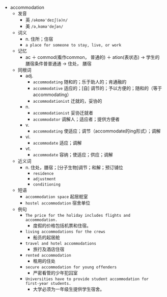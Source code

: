 - accommodation
  - 发音
    - 英 `/əkɒmə'deɪʃ(ə)n/`
    - 美 `/ə,kɑmə'deʃən/`
  - 词义
    - n. 住所；住宿
    - `a place for someone to stay, live, or work`
  - 记忆
    - ac ＋ commod(看作common， 普通的) ＋ ation(表状态) → 学生的膳宿条件普普通通 → 住处， 膳宿
  - 同根词
    - adj.
      - `accommodating` 随和的；乐于助人的；肯通融的
      - `accommodative` 适应的；[自] 调节的；予以方便的；随和的（等于accommodating）
      - `accommodationist` 迁就的，妥协的
    - n.
      - `accommodationist` 妥协迁就者
      - `accommodator` 调解人；适应者；提供方便者
    - v.
      - `accommodating` 使适应；调节（accommodate的ing形式）；调解
    - vi.
      - `accommodate` 适应；调解
    - vt.
      - `accommodate` 容纳；使适应；供应；调解
  - 近义词
    - n. 住处，膳宿；[分子生物]调节；和解；预订铺位
      - `residence`
      - `adjustment`
      - `conditioning`
  - 短语
    - `accommodation space` 起居舱室 
    - `hostel accommodation` 宿舍单位 
  - 例句
    - `The price for the holiday includes flights and accommodation.`
      - 度假的价格包括机票和住宿。
    - `living accommodations for the crews`
      - 船员的起居舱
    - `travel and hotel accommodations`
      - 旅行及酒店住宿
    - `rented accommodation`
      - 租用的住处
    - `secure accommodation for young offenders`
      - 严密看管的少年犯囚室
    - `Universities have to provide student accommodation for first-year students.`
      - 大学必须为一年级生提供学生宿舍。

